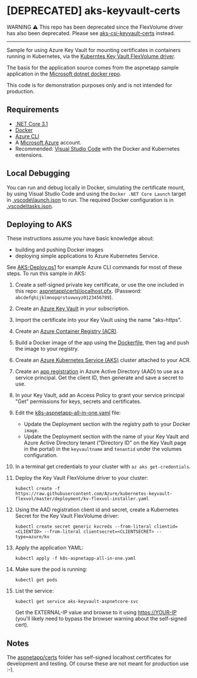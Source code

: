 # [DEPRECATED] aks-keyvault-certs

WARNING ⚠️ This repo has been deprecated since the FlexVolume driver has also been deprecated.
Please see [aks-csi-keyvault-certs](https://github.com/dzrhythm/aks-csi-keyvault-certs) instead.

------------------------------------------------------------------------------------------------

Sample for using Azure Key Vault for mounting certificates in containers running
in Kubernetes, via the
[Kuberntes Key Vault FlexVolume driver](https://github.com/Azure/kubernetes-keyvault-flexvol).

The basis for the application source comes from the aspnetapp sample application in the
[Microsoft dotnet docker repo](https://github.com/dotnet/dotnet-docker).

This code is for demonstration purposes only and is not intended for production.

## Requirements

- [.NET Core 3.1](https://dotnet.microsoft.com/download/dotnet-core/3.1)
- [Docker](https://docs.docker.com/get-docker/)
- [Azure CLI](https://docs.microsoft.com/en-us/cli/azure/install-azure-cli?view=azure-cli-latest)
- A [Microsoft Azure](https://azure.microsoft.com/) account.
- Recommended: [Visual Studio Code](https://code.visualstudio.com/)
  with the Docker and Kubernetes extensions.

## Local Debugging

You can run and debug locally in Docker, simulating the certificate mount, by using
Visual Studio Code and using the `Docker .NET Core Launch` target in
[.vscode\launch.json](.vscode\launch.json) to run. The required Docker configuration
is in [.vscode\tasks.json](.vscode\tasks.json).

## Deploying to AKS

These instructions assume you have basic knowledge about:

- building and pushing Docker images
- deploying simple applications to Azure Kubernetes Service.

See [AKS-Deploy.ps1](AKS-Deploy.ps1) for example Azure CLI commands
for most of these steps. To run this sample in AKS:

1. Create a self-signed private key certificate, or use the one included in this repo:
   [aspnetapp\certs\localhost.pfx](aspnetapp\certs\localhost.pfx).
   (Password: `abcdefghijklmnopqrstuvwxyz0123456789`).

2. Create an [Azure Key Vault](https://azure.microsoft.com/en-us/services/key-vault/)
   in your subscription.

3. Import the certificate into your Key Vault using the name "aks-https".

4. Create an [Azure Container Registry (ACR)](https://azure.microsoft.com/en-us/services/container-registry/).

5. Build a Docker image of the app using the [Dockerfile](Dockerfile),
   then tag and push the image to your registry.

6. Create an [Azure Kubernetes Service (AKS)](https://azure.microsoft.com/en-us/services/kubernetes-service/)
   cluster attached to your ACR.

7. Create an [app registration](https://docs.microsoft.com/en-us/azure/active-directory/develop/quickstart-register-app)
   in Azure Active Directory (AAD) to use as a service principal. Get the client ID,
   then generate and save a secret to use.

8. In your Key Vault, add an Access Policy to grant your service principal "Get"
   permissions for keys, secrets and certificates.

9. Edit the [k8s-aspnetapp-all-in-one.yaml](k8s-aspnetapp-all-in-one.yaml) file:
   - Update the Deployment section with the registry path to your Docker `image`.
   - Update the Deployment section with the name of your Key Vault and
     Azure Active Directory tenant ("Directory ID" on the Key Vault page in the portal) in the
     `keyvaultname` and `tenantid` under the volumes configuration.

10. In a terminal get credentials to your cluster with `az aks get-credentials`.

11. Deploy the Key Vault FlexVolume driver to your cluster:

    `kubectl create -f https://raw.githubusercontent.com/Azure/kubernetes-keyvault-flexvol/master/deployment/kv-flexvol-installer.yaml`

12. Using the AAD registration client id and secret, create a Kubernetes Secret for the
    Key Vault FlexVolume driver:

    `kubectl create secret generic kvcreds --from-literal clientid=<CLIENTID> --from-literal clientsecret=<CLIENTSECRET> --type=azure/kv`

13. Apply the application YAML:

    `kubectl apply -f k8s-aspnetapp-all-in-one.yaml`

14. Make sure the pod is running:

    `kubectl get pods`

15. List the service:

    `kubectl get service aks-keyvault-aspnetcore-svc`

    Get the EXTERNAL-IP value and browse to it using <https://YOUR-IP>
    (you'll likely need to bypass the browser warning about the self-signed cert).

## Notes

The [aspnetapp/certs](aspnetapp/certs) folder has self-signed localhost certificates for
development and testing. Of course these are not meant for production use :-).
